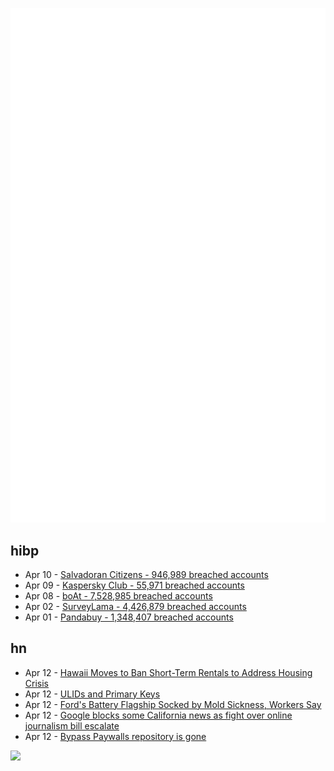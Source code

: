 ![Metrics](https://raw.githubusercontent.com/phixion/phixion/master/metrics.svg)

## hibp

<!--
for https://github.com/phixion/phixion/blob/main/.github/workflows/feeds.yml
-->
<!--START_SECTION:haveibeenpwnd-->
- Apr 10 - [Salvadoran Citizens - 946,989 breached accounts](https://haveibeenpwned.com/PwnedWebsites#SalvadoranCitizens)
- Apr 09 - [Kaspersky Club - 55,971 breached accounts](https://haveibeenpwned.com/PwnedWebsites#KasperskyClub)
- Apr 08 - [boAt - 7,528,985 breached accounts](https://haveibeenpwned.com/PwnedWebsites#boAt)
- Apr 02 - [SurveyLama - 4,426,879 breached accounts](https://haveibeenpwned.com/PwnedWebsites#SurveyLama)
- Apr 01 - [Pandabuy - 1,348,407 breached accounts](https://haveibeenpwned.com/PwnedWebsites#Pandabuy)
<!--END_SECTION:haveibeenpwnd-->

## hn

<!--
for https://github.com/phixion/phixion/blob/main/.github/workflows/feeds.yml
-->
<!--START_SECTION:hn-->
- Apr 12 - [Hawaii Moves to Ban Short-Term Rentals to Address Housing Crisis](https://substack.perfectunion.us/p/hawaii-moves-to-ban-short-term-rentals)
- Apr 12 - [ULIDs and Primary Keys](https://blog.daveallie.com/ulid-primary-keys)
- Apr 12 - [Ford's Battery Flagship Socked by Mold Sickness, Workers Say](https://labornotes.org/2024/02/fords-battery-flagship-socked-mold-sickness-workers-say)
- Apr 12 - [Google blocks some California news as fight over online journalism bill escalate](https://www.politico.com/news/2024/04/12/google-california-news-journalism-00151873)
- Apr 12 - [Bypass Paywalls repository is gone](https://news.ycombinator.com/item?id=40015961)
<!--END_SECTION:hn-->

<!--
for https://yhype.me
-->
![](https://hit.yhype.me/github/profile?user_id=13013670)
